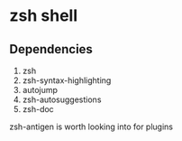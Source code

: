 # zsh shell
## Dependencies
1. zsh
2. zsh-syntax-highlighting
3. autojump
4. zsh-autosuggestions
5. zsh-doc

zsh-antigen is worth looking into for plugins
